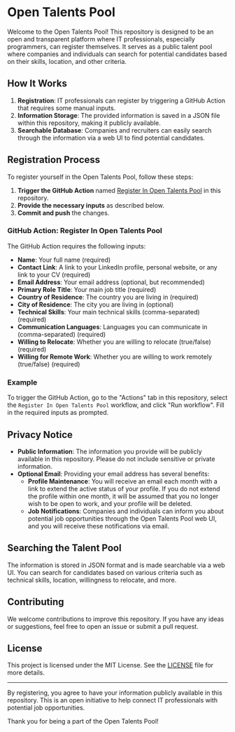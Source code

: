 # Open Talents Pool

Welcome to the Open Talents Pool! This repository is designed to be an open and transparent platform where IT professionals, especially programmers, can register themselves. It serves as a public talent pool where companies and individuals can search for potential candidates based on their skills, location, and other criteria.

## How It Works

1. **Registration**: IT professionals can register by triggering a GitHub Action that requires some manual inputs.
2. **Information Storage**: The provided information is saved in a JSON file within this repository, making it publicly available.
3. **Searchable Database**: Companies and recruiters can easily search through the information via a web UI to find potential candidates.

## Registration Process

To register yourself in the Open Talents Pool, follow these steps:

1. **Trigger the GitHub Action** named [Register In Open Talents Pool](https://github.com/open-talents-pool/talents-list/actions/workflows/register-in-open-talents-pool.yml) in this repository.
2. **Provide the necessary inputs** as described below.
3. **Commit and push** the changes.

### GitHub Action: Register In Open Talents Pool

The GitHub Action requires the following inputs:

- **Name**: Your full name (required)
- **Contact Link**: A link to your LinkedIn profile, personal website, or any link to your CV (required)
- **Email Address**: Your email address (optional, but recommended)
- **Primary Role Title**: Your main job title (required)
- **Country of Residence**: The country you are living in (required)
- **City of Residence**: The city you are living in (optional)
- **Technical Skills**: Your main technical skills (comma-separated) (required)
- **Communication Languages**: Languages you can communicate in (comma-separated) (required)
- **Willing to Relocate**: Whether you are willing to relocate (true/false) (required)
- **Willing for Remote Work**: Whether you are willing to work remotely (true/false) (required)

### Example

To trigger the GitHub Action, go to the "Actions" tab in this repository, select the `Register In Open Talents Pool` workflow, and click "Run workflow". Fill in the required inputs as prompted.

## Privacy Notice

- **Public Information**: The information you provide will be publicly available in this repository. Please do not include sensitive or private information.
- **Optional Email**: Providing your email address has several benefits:
  - **Profile Maintenance**: You will receive an email each month with a link to extend the active status of your profile. If you do not extend the profile within one month, it will be assumed that you no longer wish to be open to work, and your profile will be deleted.
  - **Job Notifications**: Companies and individuals can inform you about potential job opportunities through the Open Talents Pool web UI, and you will receive these notifications via email.

## Searching the Talent Pool

The information is stored in JSON format and is made searchable via a web UI. You can search for candidates based on various criteria such as technical skills, location, willingness to relocate, and more.

## Contributing

We welcome contributions to improve this repository. If you have any ideas or suggestions, feel free to open an issue or submit a pull request.

## License

This project is licensed under the MIT License. See the [LICENSE](LICENSE) file for more details.

---

By registering, you agree to have your information publicly available in this repository. This is an open initiative to help connect IT professionals with potential job opportunities.

Thank you for being a part of the Open Talents Pool!

